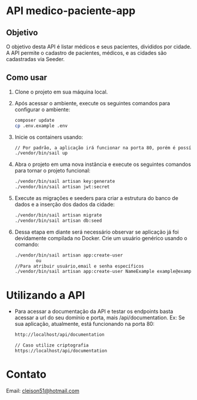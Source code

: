 # API medico-paciente-app

## Objetivo

O objetivo desta API é listar médicos e seus pacientes, divididos por cidade. A API permite o cadastro de pacientes, médicos, e as cidades são cadastradas via Seeder.

## Como usar

1. Clone o projeto em sua máquina local.

2. Após acessar o ambiente, execute os seguintes comandos para configurar o ambiente:

   ```bash
   composer update
   cp .env.example .env


3. Inicie os containers usando:

    ```bash
    // Por padrão, a aplicação irá funcionar na porta 80, porém é possível alterar a porta padrão no arquivo .env, em APP_PORT. Ex: APP_PORT=8011
    ./vendor/bin/sail up


4. Abra o projeto em uma nova instância e execute os seguintes comandos para tornar o projeto funcional:

    ```bash
    ./vendor/bin/sail artisan key:generate
    ./vendor/bin/sail artisan jwt:secret

5. Execute as migrações e seeders para criar a estrutura do banco de dados e a inserção dos dados da cidade:

    ```bash
    ./vendor/bin/sail artisan migrate
    ./vendor/bin/sail artisan db:seed

6. Dessa etapa em diante será necessário observar se aplicação já foi devidamente compilada no Docker. Crie um usuário genérico usando o comando:

    ```bash
    ./vendor/bin/sail artisan app:create-user
            ou
    //Para atribuir usuário,email e senha específicos
    ./vendor/bin/sail artisan app:create-user NameExample example@example.com minha-senha 


# Utilizando a API
- Para acessar a documentação da API e testar os endpoints basta acessar a url do seu domínio e porta, mais /api/documentation. Ex: Se sua aplicação, atualmente, está funcionando na porta 80:

    ```bash
    http://localhost/api/documentation

    // Caso utilize criptografia
    https://localhost/api/documentation

# Contato
Email: cleison51@hotmail.com
